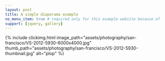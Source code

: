 ```yaml
---
layout: post
title: A simple diaporama example
no_menu_item: true # required only for this example website because of menu construction
support: [jquery, gallery]
---
```


{% include clickimg.html image_path="assets/photography/san-francisco/VS-2012-5930-6000x4000.jpg" thumb_path="assets/photography/san-francisco/VS-2012-5930-thumbnail.jpg" alt="plop" %}
